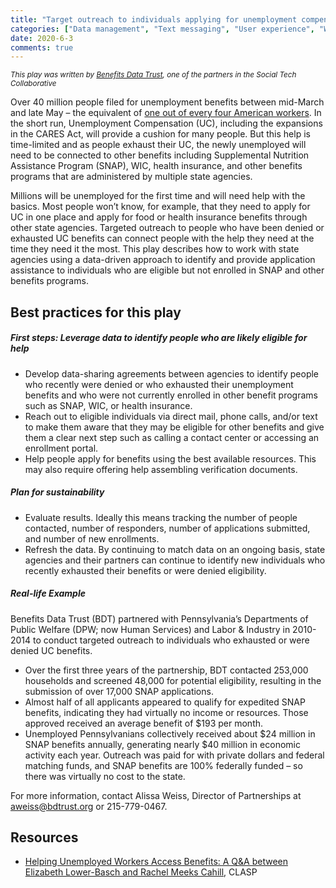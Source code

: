 ```yaml
---
title: "Target outreach to individuals applying for unemployment compensation"
categories: ["Data management", "Text messaging", "User experience", "Workforce"]
date: 2020-6-3
comments: true
---
```


<small><i>This play was written by [Benefits Data Trust](https://bdtrust.org/), one of the partners in the Social Tech Collaborative</i></small>

Over 40 million people filed for unemployment benefits between mid-March and late May – the equivalent of [one out of every four American workers](https://www.nytimes.com/2020/05/28/business/economy/coronavirus-unemployment-claims.html). In the short run, Unemployment Compensation (UC), including the expansions in the CARES Act, will provide a cushion for many people. But this help is time-limited and as people exhaust their UC, the newly unemployed will need to be connected to other benefits including Supplemental Nutrition Assistance Program (SNAP), WIC, health insurance, and other benefits programs that are administered by multiple state agencies.

Millions will be unemployed for the first time and will need help with the basics. Most people won’t know, for example, that they need to apply for UC in one place and apply for food or health insurance benefits through other state agencies. Targeted outreach to people who have been denied or exhausted UC benefits can connect people with the help they need at the time they need it the most. This play describes how to work with state agencies using a data-driven approach to identify and provide application assistance to individuals who are eligible but not enrolled in SNAP and other benefits programs.

## Best practices for this play
##### First steps: Leverage data to identify people who are likely eligible for help

* Develop data-sharing agreements between agencies to identify people who recently were denied or who exhausted their unemployment benefits and who were not currently enrolled in other benefit programs such as SNAP, WIC, or health insurance. 
* Reach out to eligible individuals via direct mail, phone calls, and/or text to make them aware that they may be eligible for other benefits and give them a clear next step such as calling a contact center or accessing an enrollment portal. 
* Help people apply for benefits using the best available resources. This may also require offering help assembling verification documents.
  
##### Plan for sustainability

* Evaluate results. Ideally this means tracking the number of people contacted, number of responders, number of applications submitted, and number of new enrollments.
* Refresh the data. By continuing to match data on an ongoing basis, state agencies and their partners can continue to identify new individuals who recently exhausted their benefits or were denied eligibility.

##### Real-life Example

Benefits Data Trust (BDT) partnered with Pennsylvania’s Departments of Public Welfare (DPW; now Human Services) and Labor & Industry in 2010-2014 to conduct targeted outreach to individuals who exhausted or were denied UC benefits. 

* Over the first three years of the partnership, BDT contacted 253,000 households and screened 48,000 for potential eligibility, resulting in the submission of over 17,000 SNAP applications.  
* Almost half of all applicants appeared to qualify for expedited SNAP benefits, indicating they had virtually no income or resources. Those approved received an average benefit of $193 per month.
* Unemployed Pennsylvanians collectively received about $24 million in SNAP benefits annually, generating nearly $40 million in economic activity each year.
Outreach was paid for with private dollars and federal matching funds, and SNAP benefits are 100% federally funded – so there was virtually no cost to the state. 

For more information, contact Alissa Weiss, Director of Partnerships at aweiss@bdtrust.org or 215-779-0467.



## Resources

* [Helping Unemployed Workers Access Benefits: A Q&A between Elizabeth Lower-Basch and Rachel Meeks Cahill](https://www.clasp.org/blog/helping-unemployed-workers-access-benefits-qa-between-elizabeth-lower-basch-and-rachel-meeks), CLASP

